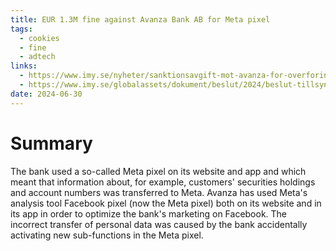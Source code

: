 ```yaml
---
title: EUR 1.3M fine against Avanza Bank AB for Meta pixel
tags:
  - cookies
  - fine
  - adtech
links:
  - https://www.imy.se/nyheter/sanktionsavgift-mot-avanza-for-overforing-av-personuppgifter-till-meta/
  - https://www.imy.se/globalassets/dokument/beslut/2024/beslut-tillsyn-avanza.pdf
date: 2024-06-30
---
```

# Summary
The bank used a so-called Meta pixel on its website and app and which meant that information about, for example, customers' securities holdings and account numbers was transferred to Meta. Avanza has used Meta's analysis tool Facebook pixel (now the Meta pixel) both on its website and in its app in order to optimize the bank's marketing on Facebook. The incorrect transfer of personal data was caused by the bank accidentally activating new sub-functions in the Meta pixel. 